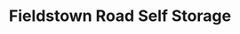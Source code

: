 ---
title: "Fieldstown Road Self Storage"
url: /mount-olive/fieldstown-road-self-storage/
shop: storage rental
---